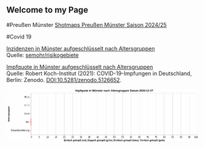 ## Welcome to my Page

#Preußen Münster
[Shotmaps Preußen Münster Saison 2024/25](/shotmaps/PreussemShotmaps2425.html)  

#Covid 19

[Inzidenzen in Münster aufgeschlüsselt nach Altersgruppen](Inzidenzen_Altergruppen.html)  
Quelle: [semohr/risikogebiete](https://github.com/semohr/risikogebiete_deutschland)

[Impfquote in Münster aufgeschlüsselt nach Altersgruppen](ImpfQuoteMuenster.html)  
Quelle: Robert Koch-Institut (2021): COVID-19-Impfungen in Deutschland, Berlin: Zenodo. [DOI:10.5281/zenodo.5126652](http://doi.org/10.5281/zenodo.5126652).

![Animation Impfquote Münster](ImpfQuoteMuenster.gif)

